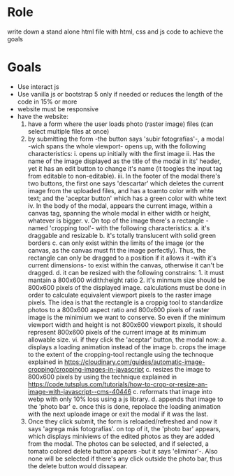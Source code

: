 # Role

write down a stand alone html file with html, css and js code to achieve the goals

# Goals

- Use interact js 
- Use vanilla js or bootstrap 5 only if needed or reduces the length of the code in 15% or more
- website must be responsive
- have the website:
    1. have a form where the user loads photo (raster image) files (can select multiple files at once)
    2. by submitting the form -the button says 'subir fotografías'-, a modal -wich spans the whole viewport- opens up, with the following characteristics:
        i. opens up initially with the first image 
        ii. Has the name of the image displayed as the title of the modal in its' header, yet it has an edit button to change it's name (it toogles the input tag from editable to non-editable).
        iii. In the footer of the modal there's two buttons, the first one says 'descartar' which deletes the current image from the uploaded files, and has a toamto color with whte text; and the 'aceptar button' which has a green color with white text
        iv. In the body of the modal, appears the current image, within a canvas tag, spanning the whole modal in either width or height, whatever is bigger.
        v. On top of the image there's a rectangle -named 'cropping tool'- with the following characteristics:
            a.  it's draggable and resizable
            b.  it's totally translucent with solid green borders
            c.  can only exist within the limits of the image (or the canvas, as the canvas must fit the image perfectly). Thus, the rectangle can only be dragged to a position if it allows it -with it's current dimensions- to exist within the canvas, otherwise it can't be dragged.
            d. it can be resized with the following constrains:
                1.  it must mantain a 800x600 widith:height ratio
                2.  it's minmum size should be 800x600 pixels of the displayed image. calculations must be done in order to calculate equivalent viewport pixels to the raster image pixels. The idea is that the rectangle is a croppig tool to standardize photos to a 800x600 aspect ratio and 800x600 pixels of raster image is the minimium we want to conserve. So even if the minimum viewport width and height is not 800x600 viewport pixels, it should represent 800x600 pixels of the current image at its minimum allowable size.
        vi. if they click the 'aceptar' button, the modal now:
            a.  displays a loading animation instead of the image
            b.  crops the image to the extent of the cropping-tool rectangle using the technoque explained in https://cloudinary.com/guides/automatic-image-cropping/cropping-images-in-javascript
            c. resizes the image to 800x600 pixels by using the technique explained in https://code.tutsplus.com/tutorials/how-to-crop-or-resize-an-image-with-javascript--cms-40446
            c. reformats that image into webp with only 10% loss using a js library.
            d. appends that image to the 'photo bar'
            e. once this is done, repolace the loading animation with the next uploade image or exit the modal if it was the last.
    3. Once they click submit, the form is reloaded/refreshed and now it says 'agrega más fotografías'. on top of it, the 'photo bar' appears, which displays miniviews of the edited photos as they are added from the modal. The photos can be selected, and if selected, a tomato colored delete button appears -but it says 'eliminar'-. Also none will be selected if there's any click outside the photo bar, thus the delete button would dissapear.